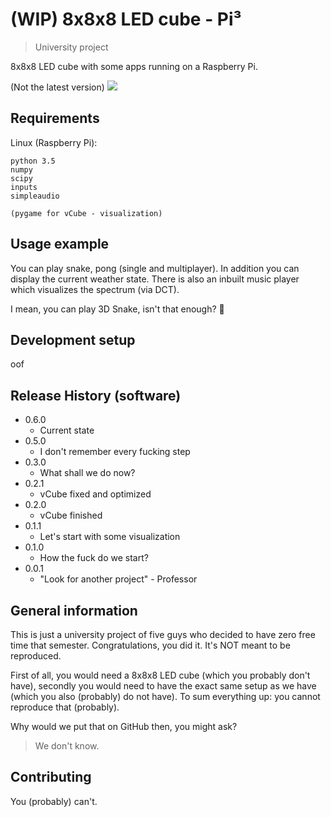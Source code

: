# (WIP) 8x8x8 LED cube - Pi³
> University project

8x8x8 LED cube with some apps running on a Raspberry Pi.

(Not the latest version)
![](https://lambda.sx/ZSn.jpg)

## Requirements

Linux (Raspberry Pi):

```
python 3.5
numpy
scipy
inputs
simpleaudio

(pygame for vCube - visualization)
```

## Usage example

You can play snake, pong (single and multiplayer). In addition you can display the current weather state. There is also an inbuilt music player which visualizes the spectrum (via DCT).

I mean, you can play 3D Snake, isn't that enough? 🤷

## Development setup

oof


## Release History (software)
* 0.6.0
    * Current state
* 0.5.0
    * I don't remember every fucking step
* 0.3.0
    * What shall we do now?
* 0.2.1
    * vCube fixed and optimized
* 0.2.0
    * vCube finished
* 0.1.1
    * Let's start with some visualization
* 0.1.0
    * How the fuck do we start?
* 0.0.1
    * "Look for another project" - Professor

## General information

This is just a university project of five guys who decided to have zero free time that semester. Congratulations, you did it. It's NOT meant to be reproduced.

First of all, you would need a 8x8x8 LED cube (which you probably don't have), secondly you would need to have the exact same setup as we have (which you also (probably) do not have).
To sum everything up: you cannot reproduce that (probably).

Why would we put that on GitHub then, you might ask?
> We don't know.

## Contributing

You (probably) can't.
